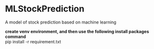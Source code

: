 # MLStockPrediction
A model of stock prediction based on machine learning

**create venv environment, and then use the following install packages command** <br/>
pip install -r requirement.txt
